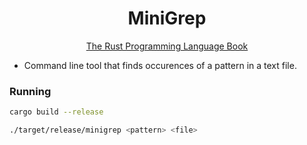 <h1 align="center">MiniGrep</h1>
<span align="center">
  
  [The Rust Programming Language Book](https://doc.rust-lang.org/book/ch12-00-an-io-project.html)

</span>

* Command line tool that finds occurences of a pattern in a text file. 

### Running
```sh
cargo build --release

./target/release/minigrep <pattern> <file>
```
